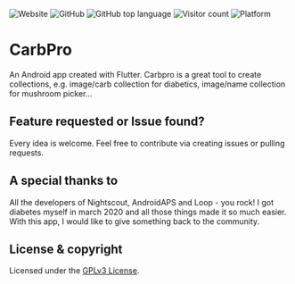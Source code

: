 ![Website](https://img.shields.io/badge/Web-neofix.ch-brightgreen?link=https://neofix.ch/&style=for-the-badge)
![GitHub](https://img.shields.io/github/license/maheini35/carbpro?style=for-the-badge&color=blue)
![GitHub top language](https://img.shields.io/github/languages/top/maheini35/carbpro?style=for-the-badge&color=blue)
![Visitor count](https://shields-io-visitor-counter.herokuapp.com/badge?page=maheini35.CarbPro&style=for-the-badge&color=blue)
![Platform](https://img.shields.io/badge/Platform-Android-blue?style=for-the-badge)

# CarbPro

An Android app created with Flutter. Carbpro is a great tool to create collections, e.g. image/carb collection for diabetics, image/name collection for mushroom picker...

## Feature requested or Issue found?

Every idea is welcome. Feel free to contribute via creating issues or pulling requests.

## A special thanks to

All the developers of Nightscout, AndroidAPS and Loop - you rock! I got diabetes myself in march 2020 and all those things made it so much easier. With this app, I would like to give something back to the community.

## License & copyright

Licensed under the [GPLv3 License](LICENSE).
